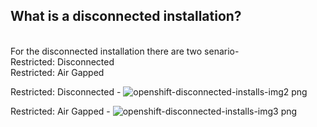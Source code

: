 ## What is a disconnected installation?
 <br>For the disconnected installation there are two senario-
 <br> Restricted: Disconnected
 <br> Restricted: Air Gapped

Restricted: Disconnected -
![openshift-disconnected-installs-img2 png](https://github.com/user-attachments/assets/bef930a0-aea9-4d20-a782-da883bd049f1)


Restricted: Air Gapped -
![openshift-disconnected-installs-img3 png](https://github.com/user-attachments/assets/75f104c2-aba3-4853-97cb-a3cbcab3e786)
